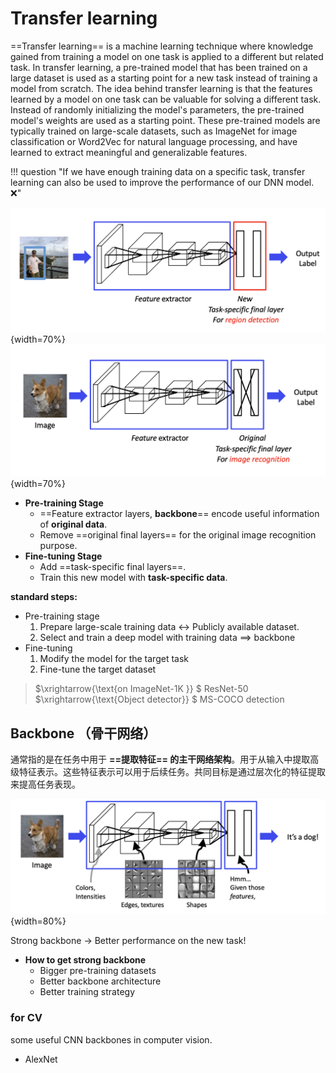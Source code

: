 # Transfer learning

==Transfer learning== is a machine learning technique where knowledge gained from training a model on one task is applied to a different but related task. In transfer learning, a pre-trained model that has been trained on a large dataset is used as a starting point for a new task instead of training a model from scratch.
The idea behind transfer learning is that the features learned by a model on one task can be valuable for solving a different task. Instead of randomly initializing the model's parameters, the pre-trained model's weights are used as a starting point. These pre-trained models are typically trained on large-scale datasets, such as ImageNet for image classification or Word2Vec for natural language processing, and have learned to extract meaningful and generalizable features.

!!! question "If we have enough training data on a specific task, transfer learning can also be used to improve the performance of our DNN model. ❌"

![](./pics/TrL_2.png){width=70%}
![](./pics/TrL_3.png){width=70%}

- **Pre-training Stage**
    - ==Feature extractor layers, **backbone**== encode useful information of **original data**.
    - Remove ==original final layers== for the original image recognition purpose.
- **Fine-tuning Stage**
    - Add ==task-specific final layers==.
    - Train this new model with **task-specific data**.

**standard steps:**

- Pre-training stage
  1. Prepare large-scale training data $\leftrightarrow$ Publicly available  dataset.
  2. Select and train  a deep model with
training data $\implies$ backbone
- Fine-tuning
  1. Modify the  model for the target task
  2. Fine-tune the  target dataset

> $\xrightarrow{\text{on ImageNet-1K }} $ ResNet-50 $\xrightarrow{\text{Object detector}} $ MS-COCO detection

## Backbone （骨干网络）

通常指的是在任务中用于 **==提取特征== 的主干网络架构**。用于从输入中提取高级特征表示。这些特征表示可以用于后续任务。共同目标是通过层次化的特征提取来提高任务表现。

![](./pics/TrL_1.png){width=80%}

Strong backbone → Better performance on the new task!

- **How to get strong backbone**
    - Bigger pre-training datasets
    - Better backbone architecture
    - Better training strategy

### for CV

some useful CNN backbones in computer vision.

- AlexNet
